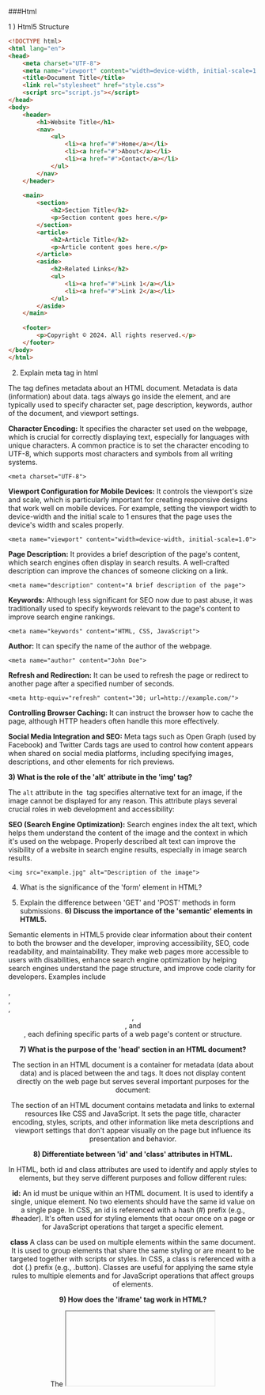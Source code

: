 ###Html

1 ) Html5 Structure

```html
<!DOCTYPE html>
<html lang="en">
<head>
    <meta charset="UTF-8">
    <meta name="viewport" content="width=device-width, initial-scale=1.0">
    <title>Document Title</title>
    <link rel="stylesheet" href="style.css">
    <script src="script.js"></script>
</head>
<body>
    <header>
        <h1>Website Title</h1>
        <nav>
            <ul>
                <li><a href="#">Home</a></li>
                <li><a href="#">About</a></li>
                <li><a href="#">Contact</a></li>
            </ul>
        </nav>
    </header>
    
    <main>
        <section>
            <h2>Section Title</h2>
            <p>Section content goes here.</p>
        </section>
        <article>
            <h2>Article Title</h2>
            <p>Article content goes here.</p>
        </article>
        <aside>
            <h2>Related Links</h2>
            <ul>
                <li><a href="#">Link 1</a></li>
                <li><a href="#">Link 2</a></li>
            </ul>
        </aside>
    </main>
    
    <footer>
        <p>Copyright © 2024. All rights reserved.</p>
    </footer>
</body>
</html>

```

2) Explain meta tag in html

The <meta> tag defines metadata about an HTML document. Metadata is data (information) about data. <meta> tags always go inside the <head> element, and are typically used to specify character set, page description, keywords, author of the document, and viewport settings.



**Character Encoding:** It specifies the character set used on the webpage, which is crucial for correctly displaying text, especially for languages with unique characters. A common practice is to set the character encoding to UTF-8, which supports most characters and symbols from all writing systems.


`<meta charset="UTF-8">`

**Viewport Configuration for Mobile Devices:** It controls the viewport's size and scale, which is particularly important for creating responsive designs that work well on mobile devices. For example, setting the viewport width to device-width and the initial scale to 1 ensures that the page uses the device's width and scales properly.


`<meta name="viewport" content="width=device-width, initial-scale=1.0">`

**Page Description:** It provides a brief description of the page's content, which search engines often display in search results. A well-crafted description can improve the chances of someone clicking on a link.


`<meta name="description" content="A brief description of the page">`

**Keywords:** Although less significant for SEO now due to past abuse, it was traditionally used to specify keywords relevant to the page's content to improve search engine rankings.


`<meta name="keywords" content="HTML, CSS, JavaScript">`

**Author:** It can specify the name of the author of the webpage.


`<meta name="author" content="John Doe">`

**Refresh and Redirection:** It can be used to refresh the page or redirect to another page after a specified number of seconds.


`<meta http-equiv="refresh" content="30; url=http://example.com/">`

**Controlling Browser Caching:** It can instruct the browser how to cache the page, although HTTP headers often handle this more effectively.

**Social Media Integration and SEO:** Meta tags such as Open Graph (used by Facebook) and Twitter Cards tags are used to control how content appears when shared on social media platforms, including specifying images, descriptions, and other elements for rich previews.


**3)  What is the role of the 'alt' attribute in the 'img' tag?**

The `alt` attribute in the <img> tag specifies alternative text for an image, if the image cannot be displayed for any reason. This attribute plays several crucial roles in web development and accessibility:

**SEO (Search Engine Optimization):** Search engines index the alt text, which helps them understand the content of the image and the context in which it's used on the webpage. Properly described alt text can improve the visibility of a website in search engine results, especially in image search results.

`<img src="example.jpg" alt="Description of the image">`


4) What is the significance of the 'form' element in HTML?

5) Explain the difference between 'GET' and 'POST' methods in form submissions.
**6) Discuss the importance of the 'semantic' elements in HTML5.**


Semantic elements in HTML5 provide clear information about their content to both the browser and the developer, improving accessibility, SEO, code readability, and maintainability. They make web pages more accessible to users with disabilities, enhance search engine optimization by helping search engines understand the page structure, and improve code clarity for developers. Examples include <article>, <aside>, <footer>, <header>, <nav>, and <section>, each defining specific parts of a web page's content or structure.

**7) What is the purpose of the 'head' section in an HTML document?**

The <head> section in an HTML document is a container for metadata (data about data) and is placed between the <html> and <body> tags. It does not display content directly on the web page but serves several important purposes for the document:

The <head> section of an HTML document contains metadata and links to external resources like CSS and JavaScript. It sets the page title, character encoding, styles, scripts, and other information like meta descriptions and viewport settings that don't appear visually on the page but influence its presentation and behavior.

**8) Differentiate between 'id' and 'class' attributes in HTML.**


In HTML, both id and class attributes are used to identify and apply styles to elements, but they serve different purposes and follow different rules:

**id:** An id must be unique within an HTML document. It is used to identify a single, unique element. No two elements should have the same id value on a single page. In CSS, an id is referenced with a hash (#) prefix (e.g., #header). It's often used for styling elements that occur once on a page or for JavaScript operations that target a specific element.

**class**  A class can be used on multiple elements within the same document. It is used to group elements that share the same styling or are meant to be targeted together with scripts or styles. In CSS, a class is referenced with a dot (.) prefix (e.g., .button). Classes are useful for applying the same style rules to multiple elements and for JavaScript operations that affect groups of elements.

**9) How does the 'iframe' tag work in HTML?**

The <iframe> tag in HTML is used to embed another HTML document within the current document. It creates a frame inside a webpage, allowing you to display a webpage, video, map, or any other web content independently of the rest of the page's content.


```html
<!DOCTYPE html>
<html lang="en">
<head>
    <meta charset="UTF-8">
    <meta name="viewport" content="width=device-width, initial-scale=1.0">
    <title>Document with Iframe</title>
</head>
<body>

    <h1>Welcome to My Page</h1>
    <p>This is a sample paragraph on my webpage.</p>

    <!-- Embedding an iframe -->
    <iframe src="https://example.com" width="600" height="400" style="border:0;">
        Your browser does not support iframes.
    </iframe>

    <p>More content can go here.</p>

</body>
</html>
```
**10) Describe the purpose of the 'canvas' element in HTML5.**


The <canvas> element in HTML5 is used to draw graphics on a web page via scripting (usually JavaScript). It provides a space in the HTML document where graphics can be rendered dynamically. The <canvas> element is particularly useful for rendering graphs, game graphics, art, or other visual images on the fly.

```html
<!DOCTYPE html>
<html>
<head>
    <title>Canvas Example</title>
</head>
<body>

<canvas id="myCanvas" width="200" height="100" style="border:1px solid #000;">
    Your browser does not support the HTML5 canvas tag.
</canvas>

<script>
    var canvas = document.getElementById('myCanvas');
    var ctx = canvas.getContext('2d');
    ctx.fillStyle = '#FF0000';
    ctx.fillRect(0, 0, 150, 75);
</script>

</body>
</html>
```

11) How do you embed audio and video in HTML5?


In HTML5, embedding audio and video content into web pages is straightforward thanks to the <audio> and <video> elements. These elements provide built-in support for embedding media files directly into HTML documents without requiring external plugins or players

```html
<audio controls>
  <source src="audiofile.mp3" type="audio/mp3">
  <source src="audiofile.ogg" type="audio/ogg">
  Your browser does not support the audio element.
</audio>

<video controls width="250">
  <source src="videofile.mp4" type="video/mp4">
  <source src="videofile.ogg" type="video/ogg">
  Your browser does not support the video tag.
</video>

```
**controls:** Adds video controls, allowing the user to play, pause, adjust volume, and seek through the video or audio

**12) What is the significance of the 'lang' attribute in the 'html' tag?**


The lang attribute in the <html> tag specifies the primary language of a webpage's content. It is significant for enhancing web accessibility by helping screen readers pronounce text correctly, improving search engine optimization (SEO) by indicating the content's language to search engines, enabling browser-specific language functionality like spell-check, and facilitating content localization and language-specific styling.

        For French: <html lang="fr">
        For Spanish: <html lang="es">
        For Japanese: <html lang="ja">
        For Arabic: <html lang="ar">


**13) Discuss the role of the 'table' element in HTML.**


The <table> element in HTML plays a critical role in organizing and displaying data in a tabular format on web pages. It is designed to represent structured data — information that's logically arranged in rows and columns, much like in spreadsheets. The use of tables in HTML enables developers to present complex data in a way that's easy to understand and navigate for users. 

**14) How do you create a numbered list in HTML?** 



To create a numbered list in HTML, you use the <ol> (ordered list) element, with each item in the list wrapped in an <li> (list item) element. The numbers are automatically generated and displayed in front of each list item, typically starting at 1 and incrementing by 1 for each subsequent list item.



```html
<ol>
  <li>First item
    <ol>
      <li>Subitem 1</li>
      <li>Subitem 2</li>
    </ol>
  </li>
  <li>Second item</li>
</ol>

```

**15) 
What is the purpose of the 'localStorage' and 'sessionStorage' objects in HTML5?**

```html
// Storing data in localStorage
localStorage.setItem('username', 'JohnDoe');

// Retrieving data from localStorage
const username = localStorage.getItem('username');
console.log(username); // Output: JohnDoe
// To delete the key
localStorage.removeItem('myKey');
// To clear all the data
localStorage.clear();

// Storing data in sessionStorage
sessionStorage.setItem('sessionKey', '123456');

// Retrieving data from sessionStorage
const sessionKey = sessionStorage.getItem('sessionKey');
console.log(sessionKey); // Output: 123456
```

**localStorage**: It provides a way to store data across browser sessions. Data stored in localStorage persists even when the browser is closed and reopened. It's ideal for storing preferences, theme settings, or other data that should be retained across visits.
- Data stored in localStorage has no expiration time, meaning it remains available even after the browser is closed and reopened.
- It's ideal for storing preferences, themes, or any data that should persist across user visits and browser sessions.
- : Data stored in localStorage is specific to the protocol of the page. It is also limited in size (usually up to 5MB) and is synchronous, which means it can potentially block the main thread if used excessively.

**sessionStorage**: 
- sessionStorage is used to store data for the duration of a page session. A session lasts as long as the browser is open, and survives over page reloads and restores, but not when the tab or browser is closed.
- It's suitable for storing data that should only be available for a single session, such as form data on a multi-step process or temporary application state.
-  Like localStorage, sessionStorage is limited in size and is specific to a single window or tab. Data stored in sessionStorage is also synchronous and can block the main thread if overused.


**16) How do you create a hyperlink that opens in a new tab or window?**

- To create a hyperlink in HTML that opens in a new tab or window, you can use the <a> (anchor) element with the **target** attribute set to **_blank**. This instructs the browser to open the linked document in a new tab or window rather than in the current tab. Here's how you do it:

- `<a href="https://example.com" target="_blank">Visit Example.com</a>`

- In this example, clicking on "Visit Example.com" will open the URL "https://example.com" in a new browser tab or window, depending on the browser settings and preferences. Using **target="_blank"** is widely used for external links or when you want to keep your website open while directing the user to another site.

17) Discuss the 'placeholder' attribute in HTML forms.

**18) 
What is the purpose of the 'ruby' element in HTML?**

- The <ruby> element in HTML is used for displaying ruby annotations, small texts above or below the main text to indicate pronunciation or provide short notes, mainly in East Asian typography (e.g., furigana in Japanese).
-  It works with <rt> (ruby text) for the annotation itself and <rp> (ruby parentheses) as a fallback for browsers not supporting ruby annotations.
-  This enhances readability, accessibility, and educational value, especially for content in languages like Japanese, Chinese, and Korean, by offering phonetic guides or explanations for characters that may be unfamiliar to the reader.


**19) Explain the 'data-*' attributes in HTML5.**


- The **data-*** attributes in HTML5 allow for the storage of custom data directly on HTML elements.
- These attributes are fully customizable (the * can be replaced with any name you choose) and are used for storing extra information that doesn't affect the presentation but can be accessed and utilized via JavaScript.
-  This feature supports a more semantic web, improves interactivity, and keeps the HTML markup clean by avoiding non-standard attributes or additional DOM elements solely for data storage.
-   Data stored in _data-*_ attributes can be easily accessed in JavaScript using the dataset property of the element, enhancing the functionality and maintainability of web applications.


**20) How does the 'accesskey' attribute work in HTML forms?**

- The accesskey attribute in HTML provides a way to quickly navigate to a specific element or activate it using a keyboard shortcut. When you assign an accesskey to an element in an HTML form, such as an <input>, <button>, or a <label>, users can focus on or activate that element by pressing a specific key combination.

- The key combination for using the **accesskey** varies depending on the browser and the operating system. Typically, it involves pressing the **Alt key (or Alt + Shift in some browsers) on Windows** and Linux.


```html
<label for="name">Name:</label>
<input type="text" id="name" name="name" accesskey="N">

<button type="submit" accesskey="S">Submit</button>
```

- Pressing Alt + N (or the equivalent key combination for your browser/OS) would focus the input field for the name.
- Pressing Alt + S would activate the submit button.

**21) Describe the role of the 'figcaption' element in HTML.**


- The <figcaption> element in HTML serves as a caption or legend for its parent <figure> element.
- It provides a textual explanation or description associated with the figure that it captions, which can be an image, an illustration, a diagram, a code snippet, or any other content that is wrapped by a <figure> element.
- The **<figcaption>**can be placed as the first or last child of the <figure> to indicate whether the caption appears above or below the content it describes.

  ```html
  <figure>
    <img src="path/to/image.jpg" alt="An example image">
    <figcaption>This is a caption describing the above image.</figcaption>
</figure>
```

- In this example, the **<figcaption>** element provides a textual description for the image, making it clear what the image represents or why it's significant within the context of the surrounding content.
- **Use with <figure>:** <figcaption> must be a child of a <figure> element. **It doesn't function as intended when used outside of a <figure>.
**
- The <figcaption> element thus plays a crucial role in associating text descriptions with figures in HTML documents, enhancing both the semantic structure of the content and its accessibility for all users.


**22) What is the purpose of the 'progress' element in HTML5?**


- The <progress> element in HTML5 is used to represent the progress of a task.
- It is particularly useful for providing a visual indicator of the completion status of an operation, such as downloading a file, uploading content, or any other process that takes time to complete.
- The <progress> element helps improve user experience by giving feedback on the progress of tasks that are currently underway

`<progress value="30" max="100"></progress>`


- In this example, the <progress> element displays a progress bar that is 30% complete, where 100 represents the total work to be done.


**23) How do you create a responsive web design using media queries in CSS?**

- Creating a responsive web design using media queries in CSS involves specifying different styles for different browser sizes, resolutions, or orientations.
- This approach allows a website to adapt its layout and content appearance to various devices, such as desktops, tablets, and smartphones, ensuring a user-friendly experience across all devices.

- syntax

- ```css
  @media (media-feature: value) {
  /* CSS rules go here */
}

```
- Several Examples

``` css
/* Base styles - apply to all devices by default */
body {
  background-color: lightblue;
  font-size: 18px;
  padding: 20px;
}

/* Medium devices (tablets, 768px and up) */
@media (min-width: 768px) {
  body {
    background-color: lightgreen;
    font-size: 20px;
  }
}

/* Large devices (desktops, 992px and up) */
@media (min-width: 992px) {
  body {
    background-color: lightcoral;
    font-size: 22px;
  }
}

```

**24) cors in html?**

**25)  Describe the 'picture' element in HTML5 and its use in responsive images.**

- The <picture> element in HTML5 provides a flexible solution for delivering responsive images on web pages.
-  It allows developers to define multiple sources for an image and lets the browser choose the most appropriate one based on the current viewing conditions, such as screen size, resolution, or type of device.
-   This ensures that users receive images optimized for their viewing context, improving page load times and overall user experience.

```html

<picture>
  <source media="(min-width: 800px)" srcset="large.jpg">
  <source media="(min-width: 450px)" srcset="medium.jpg">
  <img src="small.jpg" alt="An example image">
</picture>

```












